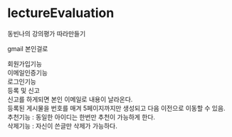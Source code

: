 # lectureEvaluation

동빈나의 강의평가 따라만들기

gmail 본인걸로 

회원가입기능<br>
이메일인증기능<br>
로그인기능<br>
등록 및 신고<br>
신고를 하게되면 본인 이메일로 내용이 날라온다.<br>
등록된 게시물을 번호를 매겨 5페이지까지만 생성되고 다음 이전으로 이동할 수 있음.<br>
추천기능 : 동일한 아이디는 한번만 추천이 가능하게 한다.<br>
삭제기능 : 자신이 쓴글만 삭제가 가능하다.<br>
